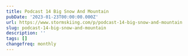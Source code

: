 ```yaml
---
title: Podcast 14 Big Snow And Mountain
pubDate: '2023-01-23T00:00:00.000Z'
url: https://www.stormskiing.com/p/podcast-14-big-snow-and-mountain
slug: podcast-14-big-snow-and-mountain
description: ''
tags: []
changefreq: monthly
---
```


<!-- Add post content below -->
